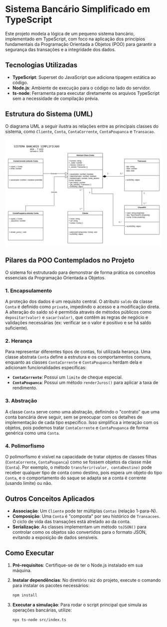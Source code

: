 # Sistema Bancário Simplificado em TypeScript

Este projeto modela a lógica de um pequeno sistema bancário, implementado em TypeScript, com foco na aplicação dos princípios fundamentais da Programação Orientada a Objetos (POO) para garantir a segurança das transações e a integridade dos dados.

## Tecnologias Utilizadas

*   **TypeScript**: Superset do JavaScript que adiciona tipagem estática ao código.
*   **Node.js**: Ambiente de execução para o código no lado do servidor.
*   **ts-node**: Ferramenta para executar diretamente os arquivos TypeScript sem a necessidade de compilação prévia.

## Estrutura do Sistema (UML)

O diagrama UML a seguir ilustra as relações entre as principais classes do sistema, como `Cliente`, `Conta`, `ContaCorrente`, `ContaPoupanca` e `Transacao`.

![Diagrama UML do Sistema Bancário](img/SISTEMABANCARIO.png)

## Pilares da POO Contemplados no Projeto

O sistema foi estruturado para demonstrar de forma prática os conceitos essenciais da Programação Orientada a Objetos.

### 1. Encapsulamento

A proteção dos dados é um requisito central. O atributo `saldo` da classe `Conta` é definido como `private`, impedindo o acesso e a modificação direta. A alteração do saldo só é permitida através de métodos públicos como `depositar(valor)` e `sacar(valor)`, que contêm as regras de negócio e validações necessárias (ex: verificar se o valor é positivo e se há saldo suficiente).

### 2. Herança

Para representar diferentes tipos de contas, foi utilizada herança. Uma classe abstrata `Conta` define a estrutura e os comportamentos comuns, enquanto as classes `ContaCorrente` e `ContaPoupanca` herdam dela e adicionam funcionalidades específicas:

*   **`ContaCorrente`**: Possui um `limite` de cheque especial.
*   **`ContaPoupanca`**: Possui um método `renderJuros()` para aplicar a taxa de rendimento.

### 3. Abstração

A classe `Conta` serve como uma abstração, definindo o "contrato" que uma conta bancária deve seguir, sem se preocupar com os detalhes de implementação de cada tipo específico. Isso simplifica a interação com os objetos, pois podemos tratar `ContaCorrente` e `ContaPoupanca` de forma genérica como uma `Conta`.

### 4. Polimorfismo

O polimorfismo é visível na capacidade de tratar objetos de classes filhas (`ContaCorrente`, `ContaPoupanca`) como se fossem objetos da classe mãe (`Conta`). Por exemplo, o método `transferir(valor, contaDestino)` pode receber qualquer tipo de conta como destino, pois espera um objeto do tipo `Conta`, e o comportamento do saque se adapta se a conta é corrente (usando limite) ou não.

## Outros Conceitos Aplicados

*   **Associação**: Um `Cliente` pode ter múltiplas `Contas` (relação 1-para-N).
*   **Composição**: Uma `Conta` é "composta" por seu histórico de `Transacoes`. O ciclo de vida das transações está atrelado ao da conta.
*   **Serialização**: As classes implementam um método `toJSON()` para controlar como os objetos são convertidos para o formato JSON, evitando a exposição de dados sensíveis.

## Como Executar

1.  **Pré-requisitos**: Certifique-se de ter o Node.js instalado em sua máquina.

2.  **Instalar dependências**: No diretório raiz do projeto, execute o comando para instalar os pacotes necessários:
    ```bash
    npm install
    ```

3.  **Executar a simulação**: Para rodar o script principal que simula as operações bancárias, utilize:
    ```bash
    npx ts-node src/index.ts
    ```
